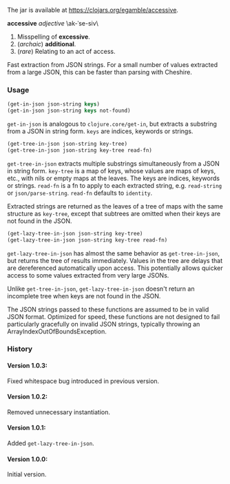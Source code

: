 The jar is available at https://clojars.org/egamble/accessive.

__accessive__ _adjective_ \ak-ˈse-siv\

1. Misspelling of __excessive__.
2. (_archaic_) __additional__.
3. (_rare_) Relating to an act of access.

Fast extraction from JSON strings. For a small number of values extracted from a large JSON, this can be faster than parsing with Cheshire.

### Usage

```clojure
(get-in-json json-string keys)
(get-in-json json-string keys not-found)
```

`get-in-json` is analogous to `clojure.core/get-in`, but extracts a substring from a JSON in string form. `keys` are indices, keywords or strings.

```clojure
(get-tree-in-json json-string key-tree)
(get-tree-in-json json-string key-tree read-fn)
```

`get-tree-in-json` extracts multiple substrings simultaneously from a JSON in string form. `key-tree` is a map of keys, whose values are maps of keys, etc., with nils or empty maps at the leaves. The keys are indices, keywords or strings. `read-fn` is a fn to apply to each extracted string, e.g. `read-string` or `json/parse-string`. `read-fn` defaults to `identity`.

Extracted strings are returned as the leaves of a tree of maps with the same structure as `key-tree`, except that subtrees are omitted when their keys are not found in the JSON.

```clojure
(get-lazy-tree-in-json json-string key-tree)
(get-lazy-tree-in-json json-string key-tree read-fn)
```

`get-lazy-tree-in-json` has almost the same behavior as `get-tree-in-json`, but returns the tree of results immediately. Values in the tree are delays that are dereferenced automatically upon access. This potentially allows quicker access to some values extracted from very large JSONs.

Unlike `get-tree-in-json`, `get-lazy-tree-in-json` doesn't return an incomplete tree when keys are not found in the JSON.

The JSON strings passed to these functions are assumed to be in valid JSON format. Optimized for speed, these functions are not designed to fail particularly gracefully on invalid JSON strings, typically throwing an ArrayIndexOutOfBoundsException.

### History

#### Version 1.0.3:

Fixed whitespace bug introduced in previous version.

#### Version 1.0.2:

Removed unnecessary instantiation.

#### Version 1.0.1:

Added `get-lazy-tree-in-json`.

#### Version 1.0.0:

Initial version.

